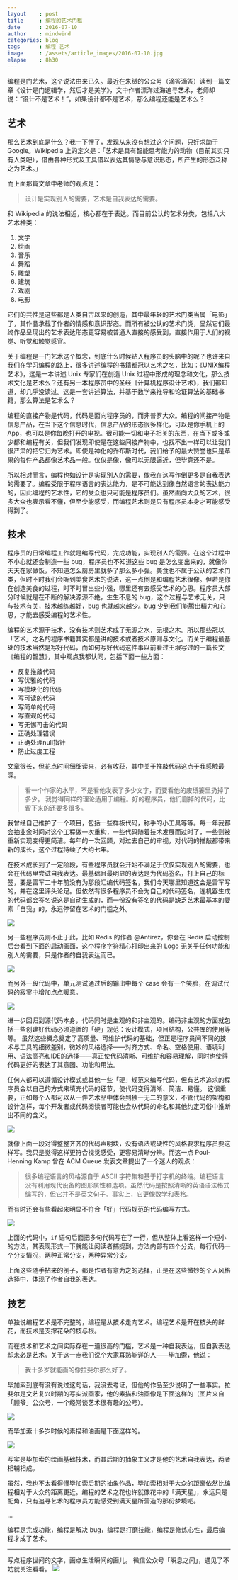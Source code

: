 ```yaml
---
layout    : post
title     : 编程的艺术门槛
date      : 2016-07-10
author    : mindwind
categories: blog
tags      : 编程 艺术
image     : /assets/article_images/2016-07-10.jpg
elapse    : 8h30
---
```



编程是门艺术，这个说法由来已久。最近在朱赟的公众号（滴答滴答）读到一篇文章《设计是门逻辑学，然后才是美学》，文中作者漂洋过海追寻艺术，老师却说：“设计不是艺术！”。如果设计都不是艺术，那么编程还能是艺术么？


## 艺术
那么艺术到底是什么？我一下懵了，发现从来没有想过这个问题，只好求助于 Google。Wikipedia 上的定义是：「艺术是具有智能思考能力的动物（目前其实只有人类吧），借由各种形式及工具借以表达其情感与意识形态，所产生的形态泛称之为艺术。」

而上面那篇文章中老师的观点是：

  > 设计是实现别人的需要，艺术是自我表达的需要。

和 Wikipedia 的说法相近，核心都在于表达。而目前公认的艺术分类，包括八大艺术种类：

  1. 文学
  2. 绘画
  3. 音乐
  4. 舞蹈
  5. 雕塑
  6. 建筑
  7. 戏剧
  8. 电影

它们的共性是这些都是人类自古以来的创造，其中最年轻的艺术门类当属「电影」了，其作品承载了作者的情感和意识形态。而所有被公认的艺术门类，显然它们最终作品呈现出的艺术表达形态更容易被普通人直接的感受到，直接作用于人们的视觉、听觉和触觉感官。

关于编程是一门艺术这个概念，到底什么时候钻入程序员的头脑中的呢？也许来自我们在学习编程的路上，很多讲述编程的书籍都冠以艺术之名，比如：《UNIX编程艺术》，这是一本讲述 Unix 专家们在创造 Unix 过程中形成的理念和文化，那么技术文化是艺术么？还有另一本程序员中的圣经《计算机程序设计艺术》，我们都知道，却几乎没读过。这是一套讲述算法，并基于数学来推导和论证算法的基础书籍，那么算法是艺术么？

编程的直接产物是代码，代码是面向程序员的，而非普罗大众。编程的间接产物是信息产品，在当下这个信息时代，信息产品的形态很多样化，可以是你手机上的 App，也可以是你每晚打开的电视。很可能一切和电子相关的东西，在当下或多或少都和编程有关，但我们发现即使是在这些间接产物中，也找不出一样可以让我们很严肃的把它归为艺术。即使是神化的乔布斯时代，我们给予的最大赞誉也只是苹果的每件产品都像艺术品一般。仅仅是像，像可以无限逼近，但毕竟还不是。

所以相对而言，编程也如设计是实现别人的需要，像我在这写作倒更多是自我表达的需要了。编程受限于程序语言的表达能力，是不可能达到像自然语言的表达能力的，因此编程的艺术性，它的受众也只可能是程序员们。虽然面向大众的艺术，很多大众也表示看不懂，但至少能感受，而编程艺术则是只有程序员本身才可能感受得到了。


## 技术
程序员的日常编程工作就是编写代码，完成功能，实现别人的需要。在这个过程中不小心就还会制造一些 bug，程序员也不知道这些 bug 是怎么变出来的，就像你天天在家做饭，不知道怎么厨房里就多了那么多小强。美食也不属于公认的艺术门类，但时不时我们会听到美食艺术的说法，这一点倒是和编程艺术很像。但若是你在创造美食的过程，时不时冒出些小强，哪里还有去感受艺术的心思。程序员大部分时候就是在不断的解决源源不绝，生生不息的 bug，这个过程与艺术无关，只与技术有关，技术越练越好，bug 也就越来越少。bug 少到我们能腾出精力和心思，才能去感受编程的艺术性。

编程的艺术源于技术，没有技术则艺术成了无源之水，无根之木。所以那些冠以「艺术」之名的程序书籍其实都是讲的技术或者技术原则与文化。而关于编程最基础的技术当然是写好代码，而如何写好代码这件事以前看过王垠写过的一篇长文《编程的智慧》，其中观点我都认同，包括下面一些方面：

  - 反复推敲代码
  - 写优雅的代码
  - 写模块化的代码
  - 写可读的代码
  - 写简单的代码
  - 写直观的代码
  - 写无懈可击的代码
  - 正确处理错误
  - 正确处理null指针
  - 防止过度工程

文章很长，但花点时间细细读来，必有收获，其中关于推敲代码这点于我感触最深。

 > 看一个作家的水平，不是看他发表了多少文字，而要看他的废纸篓里扔掉了多少。
 > 我觉得同样的理论适用于编程。好的程序员，他们删掉的代码，比留下来的还要多很多。

我曾经自己维护了一个项目，包括一些样板代码，称手的小工具等等。每一年我都会抽业余时间对这个工程做一次重构，一些代码随着技术发展而过时了，一些则被重新实现变得更简洁。每年的一次回顾，对过去自己的审视，对代码的推敲都带来新的成长，这个过程持续了大约七年。

在技术成长到了一定阶段，有些程序员就会开始不满足于仅仅实现别人的需要，也会在代码里尝试自我表达。最基础且最明显的表达是为代码签名，打上自己的标签，要是雷军二十年前没有为那段汇编代码签名，我们今天哪里知道这会是雷军写的，并在这里评头论足。但依然有很多程序员不会为自己的代码签名，连机器生成的代码都会签名说这是自动生成的，而一份没有签名的代码是缺乏艺术最基本的要素「自我」的，永远停留在艺术的门槛之外。

![](/assets/article_images/2016-07-10-1.png)

另一些程序员则不止于此，比如 Redis 的作者 @Antirez，你会在 Redis 启动控制后台看到下面的启动画面，这个程序字符精心打印出来的 Logo 无关乎任何功能和别人的需要，只是作者的自我表达而已。

![](/assets/article_images/2016-07-10-2.png)

而另外一段代码中，单元测试通过后的输出中每个 case 会有一个笑脸，在调试代码的寂寥中增加点点暖意。

![](/assets/article_images/2016-07-10-3.png)

进一步回归到源代码本身，代码同时是主观的和非主观的。编码非主观的方面就包括一些创建好代码必须遵循的「硬」规范：设计模式，项目结构，公共库的使用等等。 虽然这些概念奠定了高质量、可维护代码的基础，但正是程序员间不同的技术与工具的细微差别，微妙的风格选择——对齐方式、命名、空格使用、语境利用、语法高亮和IDE的选择——真正使代码清晰、可维护和容易理解，同时也使得代码更好的表达了其意图、功能和用法。

任何人都可以遵循设计模式或其他一些「硬」规范来编写代码，但有艺术追求的程序员会以自己的方式来填充代码的细节，使代码变得清晰、简洁、易懂。 这很重要，正如每个人都可以从一件艺术品中体会到独一无二的意义，不管代码的架构和设计怎样，每个开发者或代码阅读者可能也会从代码的命名和其他约定习俗中推断出不同的含义。

![](/assets/article_images/2016-07-10-4.png)

就像上面一段对得整整齐齐的代码声明块，没有语法或硬性的风格要求程序员要这样写。我只是觉得这样更符合视觉感受，更容易清晰分辨。而这一点 Poul-Henning Kamp 曾在 ACM Queue 发表文章提出了一个迷人的观点：

  > 很多编程语言的风格源自于 ASCII 字符集和基于打字机的终端。编程语言没有利用现代设备的图形属性和选项。虽然代码是按照清晰的英语语法格式编写的，但它并不是英文句子。事实上，它更像数学和表格。

而有时还会有些看起来明显不符合「好」代码规范的代码编写方式。

![](/assets/article_images/2016-07-10-5.png)

上面的代码中，`if` 语句后面把多句代码写在了一行，但从整体上看这样一个短小的方法，其表现形式一下就能让阅读者捕捉到，方法内部有四个分支，每行代码一个分支情况，两种正常分支，两种异常分支。

上面这些随手拈来的例子，都是作者有意为之的选择，正是在这些微妙的个人风格选择中，体现了作者自我的表达。


## 技艺
单独说编程艺术是不完整的，编程是从技术走向艺术。编程艺术是开在枝头的鲜花，而技术是支撑花朵的枝与根。

而在技术和艺术之间实际存在一道很高的门槛，艺术是一种自我表达，但自我表达却未必是艺术。关于这一点我们说个大家耳熟能详的人——毕加索，他说：

  > 我十多岁就能画的像拉斐尔那么好了。

毕加索到底有没有说过这句话，我没去考证，但他的作品至少说明了一些事实。拉斐尔是文艺复兴时期的写实派画家，他的素描和油画像是下面这样的（图片来自「顾爷」公众号，一个经常谈艺术很有趣的公号）。

![](/assets/article_images/2016-07-10-6.png)

而毕加索十多岁时候的素描和油画是下面这样的。

![](/assets/article_images/2016-07-10-7.png)

写实是毕加索的绘画基础技术，而其后期的抽象主义才是他的艺术自我表达，两者相辅相成。

虽然，我也不太看得懂毕加索后期的抽象作品，毕加索相对于大众的距离依然比编程相对于大众的距离更近。编程的艺术之花也许就像花中的「满天星」，永远只是配角，只有追寻艺术的程序员方能感受到满天星所营造的那份梦境吧。

...

编程是完成功能，编程是解决 bug，编程是打磨技能，编程是修炼心性，最后编程才成了艺术。


---
写点程序世间的文字，画点生活瞬间的画儿。
微信公众号「瞬息之间」，遇见了不妨就关注看看。
![](/assets/images/qrcode_wechat_avatar.jpg)
